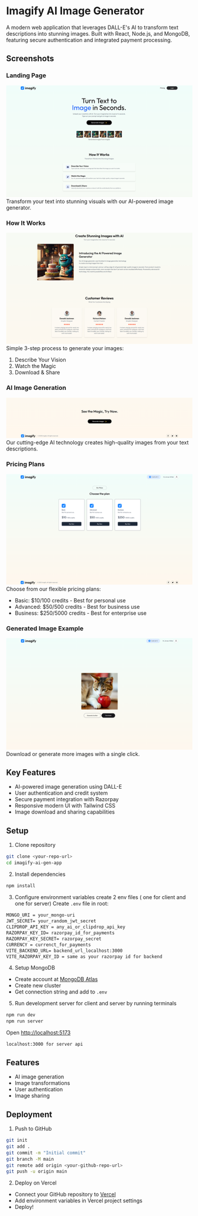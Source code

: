 # Imagify AI Image Generator

A modern web application that leverages DALL-E's AI to transform text descriptions into stunning images. Built with React, Node.js, and MongoDB, featuring secure authentication and integrated payment processing.

## Screenshots

### Landing Page

![Landing Page](screenshots/landing.png)
Transform your text into stunning visuals with our AI-powered image generator.

### How It Works

![How It Works](screenshots/how-it-works.png)
Simple 3-step process to generate your images:

1. Describe Your Vision
2. Watch the Magic
3. Download & Share

### AI Image Generation

![AI Generation](screenshots/description.png)
Our cutting-edge AI technology creates high-quality images from your text descriptions.

### Pricing Plans

![Pricing](screenshots/pricing.png)
Choose from our flexible pricing plans:

- Basic: $10/100 credits - Best for personal use
- Advanced: $50/500 credits - Best for business use
- Business: $250/5000 credits - Best for enterprise use

### Generated Image Example

![Result](screenshots/result.png)
Download or generate more images with a single click.

## Key Features

- AI-powered image generation using DALL-E
- User authentication and credit system
- Secure payment integration with Razorpay
- Responsive modern UI with Tailwind CSS
- Image download and sharing capabilities

## Setup

1. Clone repository

```bash
git clone <your-repo-url>
cd imagify-ai-gen-app
```

2. Install dependencies

```bash
npm install
```

3. Configure environment variables create 2 env files ( one for client and one for server)
   Create `.env` file in root:

```
MONGO_URI = your_mongo-uri
JWT_SECRET= your_random_jwt_secret
CLIPDROP_API_KEY = any_ai_or_clipdrop_api_key
RAZORPAY_KEY_ID= razorpay_id_for_payments
RAZORPAY_KEY_SECRET= razorpay_secret
CURRENCY = currenct_for_payments
VITE_BACKEND_URL= backend_url_localhost:3000
VITE_RAZORPAY_KEY_ID = same as your razorpay id for backend
```

4. Setup MongoDB

- Create account at [MongoDB Atlas](https://www.mongodb.com/atlas/database)
- Create new cluster
- Get connection string and add to `.env`

5. Run development server for client and server by running terminals

```bash
npm run dev
npm run server
```

Open [http://localhost:5173](http://localhost:5173)

```bash
localhost:3000 for server api
```

## Features

- AI image generation
- Image transformations
- User authentication
- Image sharing

## Deployment

1. Push to GitHub

```bash
git init
git add .
git commit -m "Initial commit"
git branch -M main
git remote add origin <your-github-repo-url>
git push -u origin main
```

2. Deploy on Vercel

- Connect your GitHub repository to [Vercel](https://vercel.com)
- Add environment variables in Vercel project settings
- Deploy!
